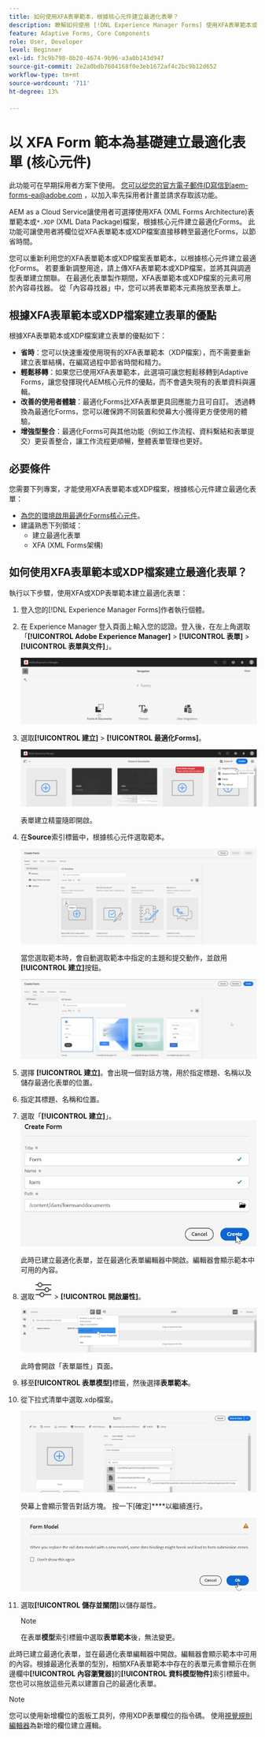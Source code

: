```yaml
---
title: 如何使用XFA表單範本，根據核心元件建立最適化表單？
description: 瞭解如何使用 [!DNL Experience Manager Forms] 使用XFA表單範本或XDP檔案來建立最適化表單。
feature: Adaptive Forms, Core Components
role: User, Developer
level: Beginner
exl-id: f3c9b798-8b20-4674-9b96-a3a0b143d947
source-git-commit: 2e2a0bdb7604168f0e3eb1672af4c2bc9b12d652
workflow-type: tm+mt
source-wordcount: '711'
ht-degree: 13%

---
```


# 以 XFA Form 範本為基礎建立最適化表單 (核心元件)

<span class="preview">此功能可在早期採用者方案下使用。 您可以從您的官方電子郵件ID寫信到aem-forms-ea@adobe.com ，以加入率先採用者計畫並請求存取該功能。</span>

AEM as a Cloud Service讓使用者可選擇使用XFA (XML Forms Architecture)表單範本或`*.XDP` (XML Data Package)檔案，根據核心元件建立最適化Forms。 此功能可讓使用者將欄位從XFA表單範本或XDP檔案直接移轉至最適化Forms，以節省時間。

您可以重新利用您的XFA表單範本或XDP檔案表單範本，以根據核心元件建立最適化Forms。 若要重新調整用途，請上傳XFA表單範本或XDP檔案，並將其與調適型表單建立關聯。 在最適化表單製作期間，XFA表單範本或XDP檔案的元素可用於內容尋找器。 從「內容尋找器」中，您可以將表單範本元素拖放至表單上。

## 根據XFA表單範本或XDP檔案建立表單的優點

根據XFA表單範本或XDP檔案建立表單的優點如下：

* **省時**：您可以快速重複使用現有的XFA表單範本（XDP檔案），而不需要重新建立表單結構，在編寫過程中節省時間和精力。
* **輕鬆移轉**：如果您已使用XFA表單範本，此選項可讓您輕鬆移轉到Adaptive Forms，讓您發揮現代AEM核心元件的優點，而不會遺失現有的表單資料與邏輯。
* **改善的使用者體驗**：最適化Forms比XFA表單更具回應能力且可自訂。 透過轉換為最適化Forms，您可以確保跨不同裝置和熒幕大小獲得更方便使用的體驗。
* **增強型整合**：最適化Forms可與其他功能（例如工作流程、資料繫結和表單提交）更妥善整合，讓工作流程更順暢，整體表單管理也更好。

## 必要條件

您需要下列專案，才能使用XFA表單範本或XDP檔案，根據核心元件建立最適化表單：

* [為您的環境啟用最適化Forms核心元件](enable-adaptive-forms-core-components.md)。
* 建議熟悉下列領域：
   * 建立最適化表單
   * XFA (XML Forms架構)

## 如何使用XFA表單範本或XDP檔案建立最適化表單？

執行以下步驟，使用XFA或XDP表單範本建立最適化表單：

1. 登入您的[!DNL Experience Manager Forms]作者執行個體。
1. 在 Experience Manager 登入頁面上輸入您的認證。登入後，在左上角選取「**[!UICONTROL Adobe Experience Manager]** > **[!UICONTROL 表單]** > **[!UICONTROL 表單與文件]**」。

   ![Forms和檔案](/help/forms/assets/create-fdm.png)

1. 選取&#x200B;**[!UICONTROL 建立]** > **[!UICONTROL 最適化Forms]**。

   ![建立最適化表單](/help/forms/assets/create-af.png)

   表單建立精靈隨即開啟。
1. 在&#x200B;**Source**&#x200B;索引標籤中，根據核心元件選取範本。

   ![選取範本](/help/forms/assets/select-template.png)

   當您選取範本時，會自動選取範本中指定的主題和提交動作，並啟用&#x200B;**[!UICONTROL 建立]**&#x200B;按鈕。

   ![選取主題](/help/forms/assets/select-form-theme.png)

1. 選擇 **[!UICONTROL 建立]**。會出現一個對話方塊，用於指定標題、名稱以及儲存最適化表單的位置。
1. 指定其標題、名稱和位置。
1. 選取「**[!UICONTROL 建立]**」。
   ![提供名稱和標題](/help/forms/assets/create-form.png)

   此時已建立最適化表單，並在最適化表單編輯器中開啟。編輯器會顯示範本中可用的內容。
1. 選取![頁面資訊](/help/forms/assets/Smock_Properties_18_N.svg) > **[!UICONTROL 開啟屬性]**。

   ![開啟屬性](/help/forms/assets/form-properties.png)

   此時會開啟「表單屬性」頁面。
1. 移至&#x200B;**[!UICONTROL 表單模型]**&#x200B;標籤，然後選擇&#x200B;**表單範本**。
1. 從下拉式清單中選取.xdp檔案。

   ![選取XDP檔案](/help/forms/assets/select-xdp-file.png)

   熒幕上會顯示警告對話方塊。 按一下[確定]****&#x200B;以繼續進行。

   ![警告對話方塊](/help/forms/assets/fdm-warning.png)

1. 選取&#x200B;**[!UICONTROL 儲存並關閉]**&#x200B;以儲存屬性。

   >[!NOTE]
   >
   > 在表單&#x200B;**模型**&#x200B;索引標籤中選取&#x200B;**表單範本**&#x200B;後，無法變更。


此時已建立最適化表單，並在最適化表單編輯器中開啟。編輯器會顯示範本中可用的內容。根據最適化表單的型別，相關XFA表單範本中存在的表單元素會顯示在側邊欄中&#x200B;**[!UICONTROL 內容瀏覽器]**&#x200B;的&#x200B;**[!UICONTROL 資料模型物件]**&#x200B;索引標籤中。 您也可以拖放這些元素以建置自己的最適化表單。

>[!NOTE]
>
> 您可以使用新增欄位的面板工具列，停用XDP表單欄位的指令碼。 使用[視覺規則編輯器](/help/forms/rule-editor-core-components.md)為新增的欄位建立邏輯。

